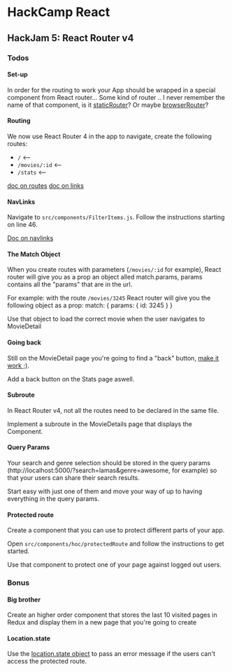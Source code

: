 # HackCamp React

## HackJam 5: React Router v4
### Todos
#### Set-up
In order for the routing to work your App should be wrapped in a special component from React router... Some kind of router .. I never remember the name of that component, is it [staticRouter](https://github.com/ReactTraining/react-router/blob/master/packages/react-router/docs/api/StaticRouter.md)? Or maybe [browserRouter](https://github.com/ReactTraining/react-router/blob/master/packages/react-router-dom/docs/api/BrowserRouter.md)?

#### Routing
We now use React Router 4 in the app to navigate, create the following routes:
- `/` <-- __<Main />__
- `/movies/:id` <-- __<MovieDetail />__
- `/stats` <-- __<Stats />__

[doc on routes](https://github.com/ReactTraining/react-router/blob/master/packages/react-router/docs/api/Route.md)
[doc on links](https://github.com/ReactTraining/react-router/blob/master/packages/react-router-dom/docs/api/Link.md)

#### NavLinks
Navigate to `src/components/FilterItems.js`. Follow the instructions starting on line 46.

[Doc on navlinks](https://github.com/ReactTraining/react-router/blob/master/packages/react-router-dom/docs/api/NavLink.md)

#### The Match Object
When you create routes with parameters (`/movies/:id` for example), React router will give you as a prop an object alled match.params, params contains all the "params" that are in the url.

For example: with the route `/movies/3245` React router will give you the following object as a prop:
match: {
  params: {
    id: 3245
  }
}

Use that object to load the correct movie when the user navigates to MovieDetail

#### Going back
Still on the MovieDetail page you're going to find a "back" button, [make it work ;)](https://github.com/ReactTraining/react-router/blob/master/packages/react-router/docs/api/history.md).

Add a back button on the Stats page aswell.

#### Subroute
In React Router v4, not all the routes need to be declared in the same file.

Implement a subroute in the MovieDetails page that displays the *__<MovieComments />__* Component.

#### Query Params
Your search and genre selection should be stored in the query params (http://localhost:5000/?search=lamas&genre=awesome, for example) so that your users can share their search results.

Start easy with just one of them and move your way of up to having everything in the query params.

#### Protected route
Create a component that you can use to protect different parts of your app.

Open `src/components/hoc/protectedRoute` and follow the instructions to get started.

Use that component to protect one of your page against logged out users.

### Bonus
#### Big brother
Create an higher order component that stores the last 10 visited pages in Redux and display them in a new page that you're going to create

#### Location.state
Use the [location.state object](https://github.com/ReactTraining/react-router/blob/master/packages/react-router/docs/api/location.md) to pass an error message if the users can't access the protected route.
